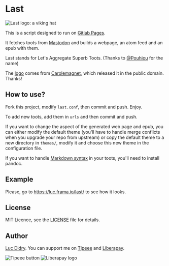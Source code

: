 # Last

![Last logo: a viking hat](themes/default/img/favicon.png)

This is a script designed to run on [Gitlab Pages](https://docs.gitlab.com/ce/user/project/pages/index.html).

It fetches toots from [Mastodon](https://github.com/tootsuite/mastodon) and builds a webpage, an atom feed and an epub with them.

Last stands for Let's Aggregate Superb Toots. (Thanks to [@Pouhiou](https://framapiaf.org/@Pouhiou) for the name)

The [logo](https://openclipart.org/detail/267534/viking-hat) comes from [Carolemagnet](https://openclipart.org/user-detail/carolemagnet), which released it in the public domain. Thanks!

## How to use?

Fork this project, modify `last.conf`, then commit and push. Enjoy.

To add new toots, add them in `urls` and then commit and push.

If you want to change the aspect of the generated web page and epub, you can either modify the default theme (you'll have to handle merge conflicts when you upgrade your repo from upstream) or copy the default theme to a new directory in `themes/`, modify it and choose this new theme in the configuration file.

If you want to handle [Markdown syntax](https://daringfireball.net/projects/markdown/syntax) in your toots, you'll need to install pandoc.

## Example

Please, go to <https://luc.frama.io/last/> to see how it looks.

## License

MIT Licence, see the [LICENSE](LICENSE) file for details.

## Author

[Luc Didry](https://fiat-tux.fr). You can support me on [Tipeee](https://tipeee.com/fiat-tux) and [Liberapay](https://liberapay.com/sky).

![Tipeee button](themes/default/img/tipeee-tip-btn.png) ![Liberapay logo](themes/default/img/liberapay.png)

